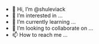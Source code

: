 - 👋 Hi, I’m @shuleviack
- 👀 I’m interested in ...
- 🌱 I’m currently learning ...
- 💞️ I’m looking to collaborate on ...
- 📫 How to reach me ...

<!---
shuleviack/shuleviack is a ✨ special ✨ repository because its `README.md` (this file) appears on your GitHub profile.
You can click the Preview link to take a look at your changes.
--->

